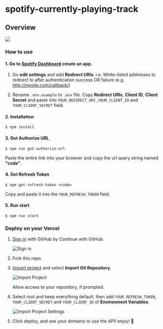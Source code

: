 # spotify-currently-playing-track

## Overview

![](https://spotify-currently-playing-track.vercel.app/api)

### How to use

#### 1. Go to [Spotify Dashboard](https://developer.spotify.com/dashboard/) create an app.

1. Go **edit settings** and add **Redirect URIs**. 
i.e. White-listed addresses to redirect to after authentication success OR failure (e.g. http://mysite.com/callback/)

2. Rename `.env.example` to `.env` file.
    Copy **Redirect URIs**, **Client ID**, **Client Secret** and paste into `YOUR_REDIRECT_URI` ,`YOUR_CLIENT_ID` and `YOUR_CLIENT_SECRET` field.

#### 2. Installation

```
$ npm install
```
#### 3. Get Authorize URL

```
$ npm run get-authorize-url
```
Paste the entire link into your browser and copy the url query string named **"code"**.

#### 4. Get Refresh Token

```
$ npm get-refresh-token <code>
```

Copy and paste it into the `YOUR_REFRESH_TOKEN` field.

#### 5. Run start

```
$ npm run start
```

### Deploy on your Vercel

1. [Sign in](https://vercel.com/login) with GitHub by Continue with GitHub.

   ![Sign in](https://raw.githubusercontent.com/regchiu/resources/master/spotify-currently-playing-track/log_in_to_vercel.jpg)

2. Fork this repo.

3. [Import project](https://vercel.com/import) and select **Import Git Repository**.

    ![Import Project](https://raw.githubusercontent.com/regchiu/resources/master/spotify-currently-playing-track/import_project_vercel.jpg)

    Allow access to your repository, if prompted.

4. Select root and keep everything default, then add `YOUR_REFRESH_TOKEN`, `YOUR_CLIENT_SECRET` and `YOUR_CLIENT_ID` of **Environment Variables**.

    ![Import Project Settings](https://raw.githubusercontent.com/regchiu/resources/master/spotify-currently-playing-track/import_project_settings_vercel.jpg)

5. Click deploy, and see your domains to use the API! enjoy! :tada:

